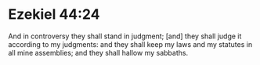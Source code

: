 # Ezekiel 44:24

And in controversy they shall stand in judgment; [and] they shall judge it according to my judgments: and they shall keep my laws and my statutes in all mine assemblies; and they shall hallow my sabbaths.